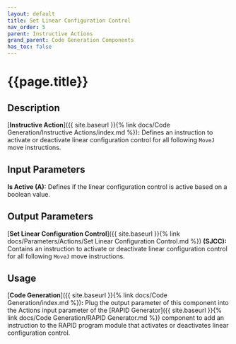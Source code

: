 ```yaml
---
layout: default
title: Set Linear Configuration Control
nav_order: 5
parent: Instructive Actions
grand_parent: Code Generation Components
has_toc: false
---
```


# **{{page.title}}**

## **Description**

[**Instructive Action**]({{ site.baseurl }}{% link docs/Code Generation/Instructive Actions/index.md %})**:** Defines an instruction to activate or deactivate linear configuration control for all following `MoveJ` move instructions.

## **Input Parameters**

**Is Active (A):** Defines if the linear configuration control is active based on a boolean value.

## **Output Parameters**

[**Set Linear Configuration Control**]({{ site.baseurl }}{% link docs/Parameters/Actions/Set Linear Configuration Control.md %}) **(SJCC):** Contains an instruction to activate or deactivate linear configuration control for all following `MoveJ` move instructions.

## **Usage**

[**Code Generation**]({{ site.baseurl }}{% link docs/Code Generation/index.md %})**:** Plug the output parameter of this component into the Actions input parameter of the [RAPID Generator]({{ site.baseurl }}{% link docs/Code Generation/RAPID Generator.md %}) component to add an instruction to the RAPID program module that activates or deactivates linear configuration control.

